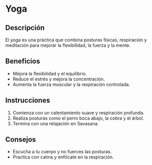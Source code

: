 # Yoga

## Descripción
El yoga es una práctica que combina posturas físicas, respiración y meditación para mejorar la flexibilidad, la fuerza y la mente.

## Beneficios
- Mejora la flexibilidad y el equilibrio.
- Reduce el estrés y mejora la concentración.
- Aumenta la fuerza muscular y la respiración controlada.

## Instrucciones
1. Comienza con un calentamiento suave y respiración profunda.
2. Realiza posturas como el perro boca abajo, la cobra y el árbol.
3. Termina con una relajación en Savasana.

## Consejos
- Escucha a tu cuerpo y no fuerces las posturas.
- Practica con calma y enfócate en la respiración.



